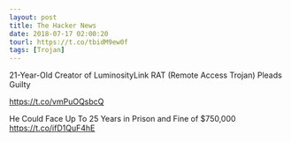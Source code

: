 ```yaml
---
layout: post
title: The Hacker News
date: 2018-07-17 02:00:20
tourl: https://t.co/tbidM9ew0f
tags: [Trojan]
---
```

21-Year-Old Creator of LuminosityLink RAT (Remote Access Trojan) Pleads Guilty

https://t.co/vmPuOQsbcQ

He Could Face Up To 25 Years in Prison and Fine of $750,000 https://t.co/ifD1QuF4hE